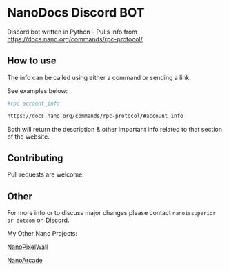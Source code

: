 # NanoDocs Discord BOT 

Discord bot written in Python - Pulls info from https://docs.nano.org/commands/rpc-protocol/

## How to use

The info can  be called using either a command or sending a link. 

See examples below: 

```bash
#rpc account_info

https://docs.nano.org/commands/rpc-protocol/#account_info
```

Both will return the description & other important info related to that section of the website.

## Contributing
Pull requests are welcome. 

## Other
For more info or to discuss major changes please contact `nanoissuperior or dotcom` on [Discord](https://discordapp.com/invite/JphbBas).


My Other Nano Projects:

[NanoPixelWall](https://nanopixelwall.com)

[NanoArcade](https://nanoarcade.org)
